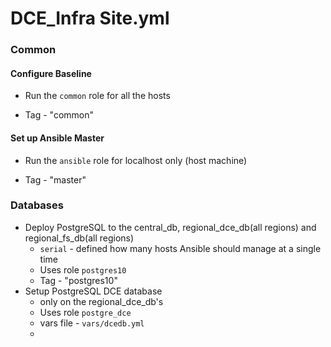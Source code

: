# DCE_Infra Site.yml

### Common

#### Configure Baseline

- Run the `common` role for all the hosts

- Tag - "common"

  

#### Set up Ansible Master

- Run the `ansible` role for localhost only (host machine) 

- Tag - "master"

  

### Databases

- Deploy PostgreSQL to the central_db, regional_dce_db(all regions) and regional_fs_db(all regions)
  - `serial` - defined how many hosts Ansible should manage at a single time
  - Uses role `postgres10` 
  - Tag - "postgres10"
- Setup PostgreSQL DCE database
  - only on the regional_dce_db's
  - Uses role `postgre_dce`
  - vars file - `vars/dcedb.yml`
  - 



